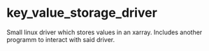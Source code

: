 # key_value_storage_driver

Small linux driver which stores values in an xarray.
Includes another programm to interact with said driver.
